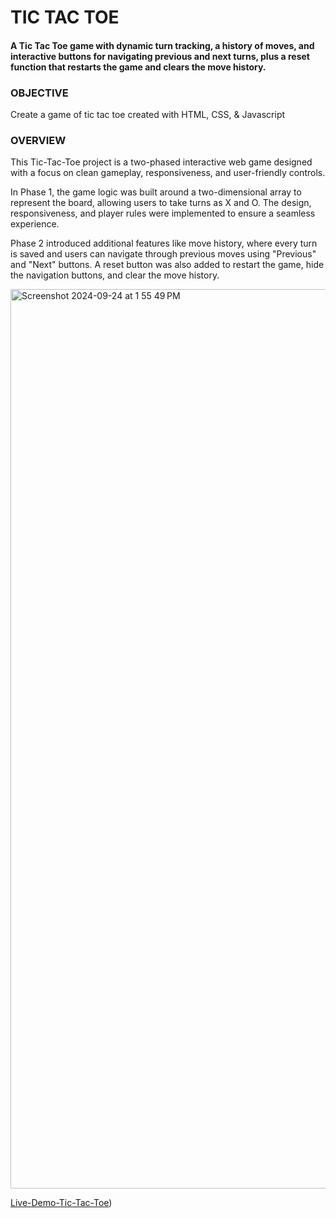 # TIC TAC TOE 

#### A Tic Tac Toe game with dynamic turn tracking, a history of moves, and interactive buttons for navigating previous and next turns, plus a reset function that restarts the game and clears the move history.

### OBJECTIVE
Create a game of tic tac toe created with HTML, CSS, & Javascript 

### OVERVIEW 
This Tic-Tac-Toe project is a two-phased interactive web game designed with a focus on clean gameplay, responsiveness, and user-friendly controls. 

In Phase 1, the game logic was built around a two-dimensional array to represent the board, allowing users to take turns as X and O. The design, responsiveness, and player rules were implemented to ensure a seamless experience. 

Phase 2 introduced additional features like move history, where every turn is saved and users can navigate through previous moves using "Previous" and "Next" buttons. A reset button was also added to restart the game, hide the navigation buttons, and clear the move history.


<img width="1439" alt="Screenshot 2024-09-24 at 1 55 49 PM" src="https://github.com/user-attachments/assets/97dd8bd6-bbeb-42c7-91d1-65a89e44c5f1">


[Live-Demo-Tic-Tac-Toe](https://misha-tictactoe.netlify.app/)) 
